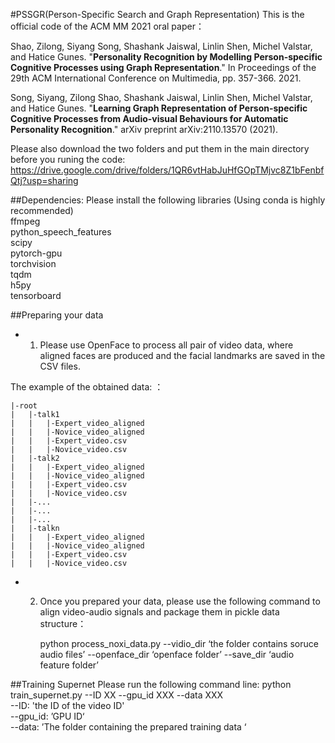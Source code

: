 #PSSGR(Person-Specific Search and Graph Representation)
This is the official code of the ACM MM 2021 oral paper：

Shao, Zilong, Siyang Song, Shashank Jaiswal, Linlin Shen, Michel Valstar, and Hatice Gunes. "**Personality Recognition by Modelling Person-specific Cognitive Processes using Graph Representation**." In Proceedings of the 29th ACM International Conference on Multimedia, pp. 357-366. 2021.

Song, Siyang, Zilong Shao, Shashank Jaiswal, Linlin Shen, Michel Valstar, and Hatice Gunes. "**Learning Graph Representation of Person-specific Cognitive Processes from Audio-visual Behaviours for Automatic Personality Recognition**." arXiv preprint arXiv:2110.13570 (2021).


Please also download the two folders and put them in the main directory before you runing the code: https://drive.google.com/drive/folders/1QR6vtHabJuHfGOpTMjvc8Z1bFenbfQtj?usp=sharing


##Dependencies:
Please install the following libraries (Using conda is highly recommended)
<br>ffmpeg
<br>python_speech_features
<br>scipy
<br>pytorch-gpu
<br>torchvision
<br>tqdm
<br>h5py
<br>tensorboard

##Preparing your data
* 1. Please use OpenFace to process all pair of video data, where aligned faces are produced and the facial landmarks are saved in the CSV files.

The example of the obtained data:
：
```
|-root
|   |-talk1
|   |   |-Expert_video_aligned
|   |   |-Novice_video_aligned
|   |   |-Expert_video.csv
|   |   |-Novice_video.csv
|   |-talk2
|   |   |-Expert_video_aligned
|   |   |-Novice_video_aligned
|   |   |-Expert_video.csv
|   |   |-Novice_video.csv
|   |-...
|   |-...
|   |-...
|   |-talkn
|   |   |-Expert_video_aligned
|   |   |-Novice_video_aligned
|   |   |-Expert_video.csv
|   |   |-Novice_video.csv
```
* 2. Once you prepared your data, please use the following command to align video-audio signals and package them in pickle data structure：

     python process_noxi_data.py --vidio_dir ‘the folder contains soruce audio files’ --openface_dir ‘openface folder’ --save_dir ‘audio feature folder’


##Training Supernet
Please run the following command line:
python train_supernet.py --ID XX --gpu_id XXX --data XXX <BR>
--ID: 'the ID of the video ID'<br>
--gpu_id: ’GPU ID‘<br>
--data: ’The folder containing the prepared training data ‘<br><br>


